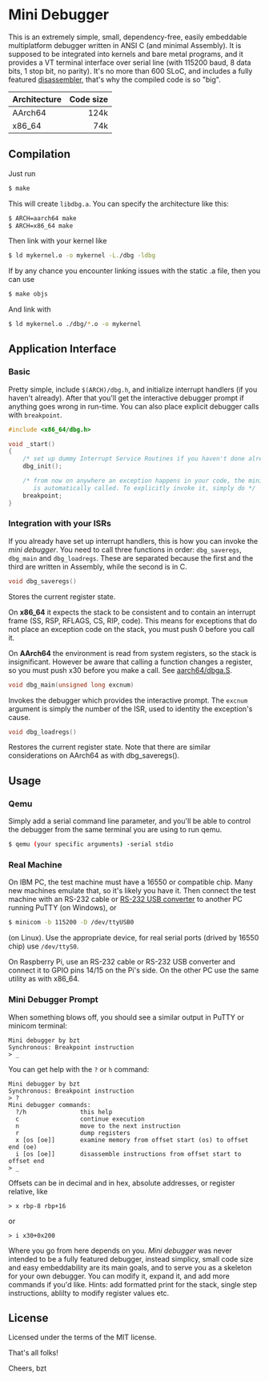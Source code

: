 Mini Debugger
=============

This is an extremely simple, small, dependency-free, easily embeddable multiplatform debugger written in ANSI C (and minimal
Assembly). It is supposed to be integrated into kernels and bare metal programs, and it provides a VT terminal interface over
serial line (with 115200 baud, 8 data bits, 1 stop bit, no parity). It's no more than 600 SLoC, and includes a fully featured
[disassembler](https://gitlab.com/bztsrc/udisasm), that's why the compiled code is so "big".

| Architecture | Code size |
|--------------|----------:|
| AArch64      |      124k |
| x86_64       |       74k |

Compilation
-----------

Just run
```sh
$ make
```
This will create `libdbg.a`. You can specify the architecture like this:
```sh
$ ARCH=aarch64 make
$ ARCH=x86_64 make
```
Then link with your kernel like
```sh
$ ld mykernel.o -o mykernel -L./dbg -ldbg
```
If by any chance you encounter linking issues with the static .a file, then you can use
```sh
$ make objs
```
And link with
```sh
$ ld mykernel.o ./dbg/*.o -o mykernel
```

Application Interface
---------------------

### Basic

Pretty simple, include `$(ARCH)/dbg.h`, and initialize interrupt handlers (if you haven't already). After that you'll get the
interactive debugger prompt if anything goes wrong in run-time. You can also place explicit debugger calls with `breakpoint`.
```c
#include <x86_64/dbg.h>

void _start()
{
    /* set up dummy Interrupt Service Routines if you haven't done already */
    dbg_init();

    /* from now on anywhere an exception happens in your code, the mini debugger
       is automatically called. To explicitly invoke it, simply do */
    breakpoint;
}
```
### Integration with your ISRs

If you already have set up interrupt handlers, this is how you can invoke the *mini debugger*. You need to call three functions
in order: `dbg_saveregs`, `dbg_main` and `dbg_loadregs`. These are separated because the first and the third are written in
Assembly, while the second is in C.

```c
void dbg_saveregs()
```
Stores the current register state.

On **x86_64** it expects the stack to be consistent and to contain an interrupt frame (SS, RSP, RFLAGS, CS, RIP, code). This
means for exceptions that do not place an exception code on the stack, you must push 0 before you call it.

On **AArch64** the environment is read from system registers, so the stack is insignificant. However be aware that calling
a function changes a register, so you must push x30 before you make a call. See
[aarch64/dbga.S](https://gitlab.com/bztsrc/minidbg/-/blob/master/aarch64/dbga.S#L137).

```c
void dbg_main(unsigned long excnum)
```
Invokes the debugger which provides the interactive prompt. The `excnum` argument is simply the number of the ISR, used to
identity the exception's cause.

```c
void dbg_loadregs()
```
Restores the current register state. Note that there are similar considerations on AArch64 as with dbg_saveregs().

Usage
-----

### Qemu

Simply add a serial command line parameter, and you'll be able to control the debugger from the same terminal you are using
to run qemu.
```sh
$ qemu (your specific arguments) -serial stdio
```

### Real Machine

On IBM PC, the test machine must have a 16550 or compatible chip. Many new machines emulate that, so it's likely you have it.
Then connect the test machine with an RS-232 cable or [RS-232 USB converter](https://www.adafruit.com/product/954) to another
PC running PuTTY (on Windows), or
```sh
$ minicom -b 115200 -D /dev/ttyUSB0
```
(on Linux). Use the appropriate device, for real serial ports (drived by 16550 chip) use `/dev/ttyS0`.

On Raspberry Pi, use an RS-232 cable or RS-232 USB converter and connect it to GPIO pins 14/15 on the Pi's side. On the other
PC use the same utility as with x86_64.

### Mini Debugger Prompt

When something blows off, you should see a similar output in PuTTY or minicom terminal:
```
Mini debugger by bzt
Synchronous: Breakpoint instruction
> _
```
You can get help with the `?` or `h` command:
```
Mini debugger by bzt
Synchronous: Breakpoint instruction
> ?
Mini debugger commands:
  ?/h               this help
  c                 continue execution
  n                 move to the next instruction
  r                 dump registers
  x [os [oe]]       examine memory from offset start (os) to offset end (oe)
  i [os [oe]]       disassemble instructions from offset start to offset end
> _
```
Offsets can be in decimal and in hex, absolute addresses, or register relative, like
```
> x rbp-8 rbp+16
```
or
```
> i x30+0x200
```

Where you go from here depends on you. *Mini debugger* was never intended to be a fully featured debugger, instead simplicy,
small code size and easy embeddability are its main goals, and to serve you as a skeleton for your own debugger. You can
modify it, expand it, and add more commands if you'd like. Hints: add formatted print for the stack, single step instructions,
ablilty to modify register values etc.

License
-------

Licensed under the terms of the MIT license.

That's all folks!

Cheers,
bzt
